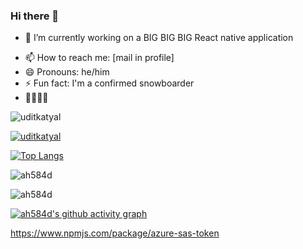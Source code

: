 ### Hi there 👋

<!--
**ah584d/ah584d** is a ✨ _special_ ✨ repository because its `README.md` (this file) appears on your GitHub profile.
-->

- 🔭 I’m currently working on a BIG BIG BIG React native application
<!--
- 🌱 I’m currently learning 

- 👯 I’m looking to collaborate on ...
- 🤔 I’m looking for help with ...
- 💬 Ask me about ...
-->

- 📫 How to reach me: [mail in profile]
- 😄 Pronouns: he/him
- ⚡ Fun fact: I'm a confirmed snowboarder 
- 🏂🏻🏂🏻


<p align="left"> <img src="https://komarev.com/ghpvc/?username=ah584d&label=Profile%20views&color=0e75b6&style=flat" alt="uditkatyal" /> </p>
<p align="left"> <a href="https://github.com/ryo-ma/github-profile-trophy"><img src="https://github-profile-trophy.vercel.app/?username=ah584d" alt="uditkatyal" /></a> </p>

[![Top Langs](https://github-readme-stats.vercel.app/api/top-langs/?username=uditkatyal&layout=compact)](https://github.com/uditkatyal/github-readme-stats)


<p><img align="center" src="https://github-readme-stats.vercel.app/api?username=ah584d&show_icons=true&locale=en" alt="ah584d" /></p>


<p><img align="center" src="https://github-readme-streak-stats.herokuapp.com/?user=ah584d&" alt="ah584d" /></p>

[![ah584d's github activity graph](https://activity-graph.herokuapp.com/graph?username=ah584d&bg_color=000000&color=1fdbd8&line=ff5c5c&point=1adbce&area=true&hide_border=true)](https://github.com/ashutosh00710/github-readme-activity-graph)

https://www.npmjs.com/package/azure-sas-token
